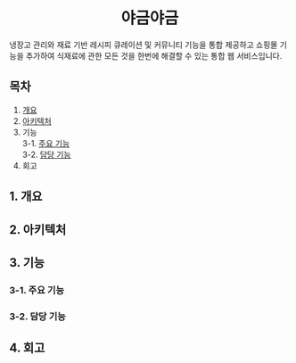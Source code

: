 <div align=center><h1>야금야금</h1></div>
냉장고 관리와 재료 기반 레시피 큐레이션 및 커뮤니티 기능을 통합 제공하고 쇼핑몰 기능을 추가하여 식재료에 관한 모든 것을 한번에 해결할 수 있는 통합 웹 서비스입니다.

## 목차
  1. [개요](#1.-개요)
  2. [아키텍처](#2.-아키텍처)
  3. 기능 <br>
     3-1. [주요 기능](#3-1.-주요-기능) <br>
     3-2. [담당 기능](#3-2.-담당-기능)
  4. 회고

## 1. 개요

## 2. 아키텍처

## 3. 기능
### 3-1. 주요 기능
### 3-2. 담당 기능

## 4. 회고
